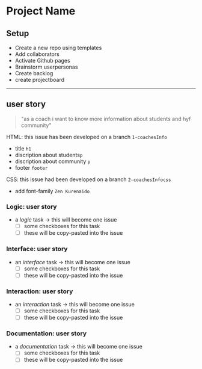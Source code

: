 # Project Name

## <!-- describe your project -->

## Setup

- Create a new repo using templates
- Add collaborators
- Activate Github pages
- Brainstorm userpersonas
- Create backlog
- create projectboard

---

<!-- copy this section once for each must-have user story -->

## user story

<!-- each issue created from this section will have the `for: user story` label -->

> "as a coach i want to know more information about students and hyf community"

HTML: this issue has been developed on a branch `1-coachesInfo`

- title `h1`
- discription about students`p`
- discription about community `p`
- footer `footer`

CSS: this issue had been developed on a branch `2-coachesInfocss`

- add font-family `Zen Kurenaido`

### Logic: user story

- a _logic_ task -> this will become one issue
  - [ ] some checkboxes for this task
  - [ ] these will be copy-pasted into the issue

### Interface: user story

- an _interface_ task -> this will become one issue
  - [ ] some checkboxes for this task
  - [ ] these will be copy-pasted into the issue

### Interaction: user story

- an _interaction_ task -> this will become one issue
  - [ ] some checkboxes for this task
  - [ ] these will be copy-pasted into the issue

### Documentation: user story

- a _documentation_ task -> this will become one issue
  - [ ] some checkboxes for this task
  - [ ] these will be copy-pasted into the issue
